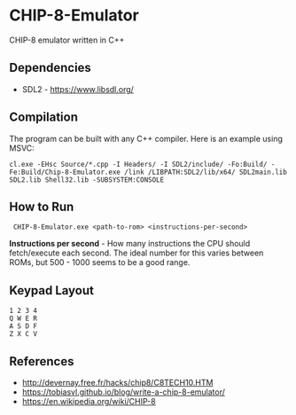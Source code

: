 # CHIP-8-Emulator
 CHIP-8 emulator written in C++

## Dependencies
* SDL2 - https://www.libsdl.org/

## Compilation 
The program can be built with any C++ compiler. Here is an example using MSVC:
```
cl.exe -EHsc Source/*.cpp -I Headers/ -I SDL2/include/ -Fo:Build/ -Fe:Build/Chip-8-Emulator.exe /link /LIBPATH:SDL2/lib/x64/ SDL2main.lib SDL2.lib Shell32.lib -SUBSYSTEM:CONSOLE
``` 

## How to Run
```
 CHIP-8-Emulator.exe <path-to-rom> <instructions-per-second>
```

**Instructions per second** - How many instructions the CPU should fetch/execute each second. The ideal number for this varies between ROMs, but 500 - 1000 seems to be a good range.

## Keypad Layout
```
1 2 3 4
Q W E R
A S D F
Z X C V
```

## References
* http://devernay.free.fr/hacks/chip8/C8TECH10.HTM
* https://tobiasvl.github.io/blog/write-a-chip-8-emulator/
* https://en.wikipedia.org/wiki/CHIP-8
